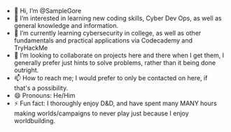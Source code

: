 - 👋 Hi, I’m @SampleGore
- 👀 I’m interested in learning new coding skills, Cyber Dev Ops, as well as general knowledge and information.
- 🌱 I’m currently learning cybersecurity in college, as well as other fundamentals and practical applications via Codecademy and TryHackMe
- 💞️ I’m looking to collaborate on projects here and there when I get them, I generally prefer just hints to solve problems, rather than it being done outright.
- 📫 How to reach me; I would prefer to only be contacted on here, if that's a possibility.
- 😄 Pronouns: He/Him
- ⚡ Fun fact: I thoroughly enjoy D&D, and have spent many MANY hours making worlds/campaigns to never play just because I enjoy worldbuilding.

<!---
SampleGore/SampleGore is a ✨ special ✨ repository because its `README.md` (this file) appears on your GitHub profile.
You can click the Preview link to take a look at your changes.
--->
